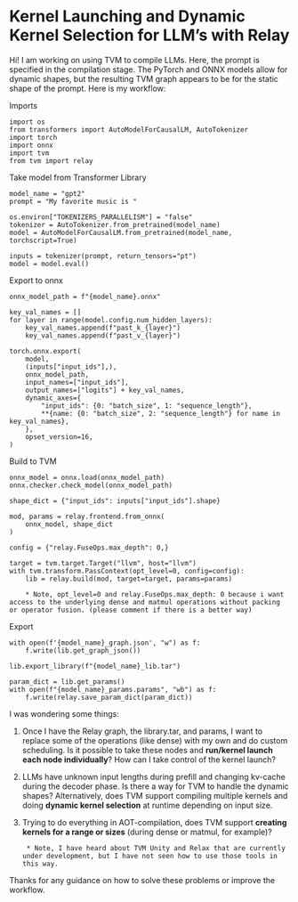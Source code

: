 # Kernel Launching and Dynamic Kernel Selection for LLM’s with Relay

Hi! I am working on using TVM to compile LLMs. Here, the prompt is specified in the compilation stage. The PyTorch and ONNX models allow for dynamic shapes, but the resulting TVM graph appears to be for the static shape of the prompt. Here is my workflow:

Imports
```
import os
from transformers import AutoModelForCausalLM, AutoTokenizer
import torch
import onnx
import tvm
from tvm import relay
```

Take model from Transformer Library
```
model_name = "gpt2"
prompt = "My favorite music is "

os.environ["TOKENIZERS_PARALLELISM"] = "false"
tokenizer = AutoTokenizer.from_pretrained(model_name)
model = AutoModelForCausalLM.from_pretrained(model_name, torchscript=True)

inputs = tokenizer(prompt, return_tensors="pt")
model = model.eval()
```

Export to onnx
```
onnx_model_path = f"{model_name}.onnx"

key_val_names = []
for layer in range(model.config.num_hidden_layers):
    key_val_names.append(f"past_k_{layer}")
    key_val_names.append(f"past_v_{layer}")

torch.onnx.export(
    model,
    (inputs["input_ids"],),
    onnx_model_path,
    input_names=["input_ids"],
    output_names=["logits"] + key_val_names,
    dynamic_axes={
        "input_ids": {0: "batch_size", 1: "sequence_length"},
        **{name: {0: "batch_size", 2: "sequence_length"} for name in key_val_names},
    },
    opset_version=16,
)
```

Build to TVM
```
onnx_model = onnx.load(onnx_model_path)
onnx.checker.check_model(onnx_model_path)

shape_dict = {"input_ids": inputs["input_ids"].shape}

mod, params = relay.frontend.from_onnx(
    onnx_model, shape_dict
)

config = {"relay.FuseOps.max_depth": 0,}

target = tvm.target.Target("llvm", host="llvm")
with tvm.transform.PassContext(opt_level=0, config=config):
    lib = relay.build(mod, target=target, params=params)
```
        * Note, opt_level=0 and relay.FuseOps.max_depth: 0 because i want access to the underlying dense and matmul operations without packing or operator fusion. (please comment if there is a better way)

Export
```
with open(f'{model_name}_graph.json', "w") as f:
    f.write(lib.get_graph_json())

lib.export_library(f"{model_name}_lib.tar")

param_dict = lib.get_params()
with open(f"{model_name}_params.params", "wb") as f:
    f.write(relay.save_param_dict(param_dict))
```


I was wondering some things:

1) Once I have the Relay graph, the library.tar, and params, I want to replace some of the operations (like dense) with my own and do custom scheduling. Is it possible to take these nodes and **run/kernel launch each node individually**? How can I take control of the kernel launch?

2) LLMs have unknown input lengths during prefill and changing kv-cache during the decoder phase. Is there a way for TVM to handle the dynamic shapes? Alternatively, does TVM support compiling multiple kernels and doing **dynamic kernel selection** at runtime depending on input size.

3) Trying to do everything in AOT-compilation, does TVM support **creating kernels for a range or sizes** (during dense or matmul, for example)?

        * Note, I have heard about TVM Unity and Relax that are currently under development, but I have not seen how to use those tools in this way.

Thanks for any guidance on how to solve these problems or improve the workflow.
